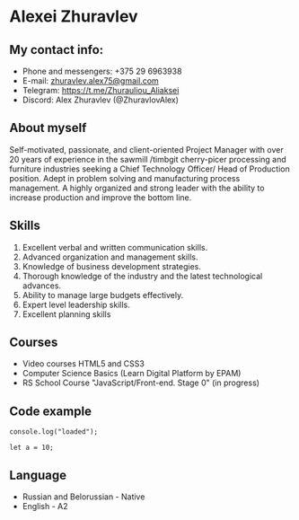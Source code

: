 # Alexei Zhuravlev #
## My contact info: ##
* Phone and messengers: +375 29 6963938 
* E-mail: zhuravlev.alex75@gmail.com
* Telegram: https://t.me/Zhurauliou_Aliaksei
* Discord: Alex Zhuravlev (@ZhuravlovAlex)
## About myself ##
Self-motivated, passionate, and client-oriented Project Manager with over 20 years of experience in the sawmill /timbgit cherry-picer processing and furniture industries seeking a Chief Technology Officer/ Head of Production position. Adept in problem solving and manufacturing process management. A highly organized and strong leader with the ability to increase production and improve the bottom line.
## Skills ##
1. Excellent verbal and written communication skills.
2. Advanced organization and management skills.
3. Knowledge of business development strategies.
4. Thorough knowledge of the industry and the latest technological advances.
5. Ability to manage large budgets effectively.
6. Expert level leadership skills.
7. Excellent planning skills
## Courses ##
* Video courses HTML5 and CSS3
* Computer Science Basics (Learn Digital Platform by EPAM)
* RS School Course "JavaScript/Front-end. Stage 0" (in progress)
## Code example ##
```
console.log("loaded");

let a = 10;
```
## Language ##
* Russian and Belorussian - Native
* English - A2
